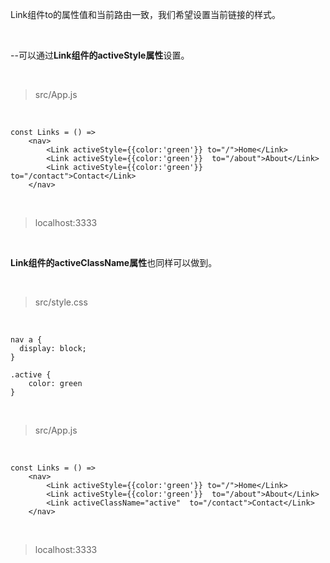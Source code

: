Link组件to的属性值和当前路由一致，我们希望设置当前链接的样式。

<br>

--可以通过**Link组件的activeStyle属性**设置。

<br>

> src/App.js

<br>

	const Links = () => 
	    <nav>
	        <Link activeStyle={{color:'green'}} to="/">Home</Link>
	        <Link activeStyle={{color:'green'}}  to="/about">About</Link>
	        <Link activeStyle={{color:'green'}}  to="/contact">Contact</Link>
	    </nav>

<br>

> localhost:3333

<br>

**Link组件的activeClassName属性**也同样可以做到。

<br>

> src/style.css

<br>

	nav a {
	  display: block;
	}
	
	.active {
	    color: green
	}

<br>

> src/App.js

<br>

	const Links = () => 
	    <nav>
	        <Link activeStyle={{color:'green'}} to="/">Home</Link>
	        <Link activeStyle={{color:'green'}}  to="/about">About</Link>
	        <Link activeClassName="active"  to="/contact">Contact</Link>
	    </nav>

<br>

> localhost:3333

<br>




